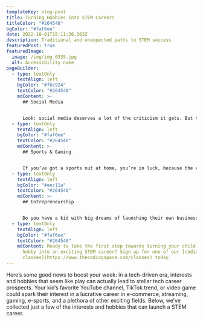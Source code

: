 ```yaml
---
templateKey: blog-post
title: Turning Hobbies Into STEM Careers
titleColor: "#264548"
bgColor: "#faf6ee"
date: 2022-10-01T15:11:36.363Z
description: Traditional and unexpected paths to STEM success
featuredPost: true
featuredImage:
  image: /img/img_0335.jpg
  alt: Accessibility name
pageBuilder:
  - type: textOnly
    textAlign: left
    bgColor: "#f6c924"
    textColor: "#264548"
    mdContent: >-
      ## Social Media


      Look: social media deserves a lot of the criticism it gets. But the prevailing benefit of those platforms is that they connect people around the world. And a [2015 study](https://money.usnews.com/money/careers/slideshows/10-ways-social-media-can-help-you-land-a-job) revealed that 52% of employers use social networking sites to research job candidates. Social media is here to stay for the foreseeable future, and it doesn’t have to just be a distraction. From designing face filters as an AR designer, to developing the software of social platforms, to building social apps from scratch as a mobile app developer – if your child or teen loves social media, there are plenty of tech careers that can grow out of that interest.
  - type: textOnly
    textAlign: left
    bgColor: "#faf6ee"
    textColor: "#264548"
    mdContent: >-
      ## Sports & Gaming


      If you’ve got a sports nut at home, you’re in luck, because the esports industry is a burgeoning business powered by a variety of tech career paths. Aside from the professional gamers themselves, this billion dollar industry needs data analysts, software engineers, game testers, animators, and more.
  - type: textOnly
    textAlign: left
    bgColor: "#eec11a"
    textColor: "#264548"
    mdContent: >-
      ## Entrepreneurship


      Do you have a kid with big dreams of launching their own business? Well, thanks to the power of the internet, you can reach a global audience in minutes. Jobs for entrepreneurs in tech are abundant, according to the [Bureau of Labor Statistics](https://www.bls.gov/ooh/computer-and-information-technology/home.htm) (BLS). And a career path in tech is well-suited to entrepreneurs because the current economy is so driven by tech! For kids with entrepreneurial aspirations, consider introducing them to the types of technical skills they’ll need to succeed, like web development, information security, and app design.
  - type: textOnly
    textAlign: left
    bgColor: "#faf6ee"
    textColor: "#264548"
    mdContent: Ready to take the first step towards turning your child’s favorite
      hobby into an exciting STEM career? Sign up for one of our [coding
      classes](https://www.thecodingspace.com/classes) today.
---
```

Here’s some good news to boost your week: in a tech-driven era, interests and hobbies that seem like play can actually lead to stellar tech career prospects. Your kid’s favorite YouTube channel, TikTok trend, or video game could spark their interest in a lucrative career in e-commerce, streaming, gaming, e-sports, and a plethora of other exciting fields. Below, we’ve collected just a few of the interests and hobbies that can launch a STEM career.